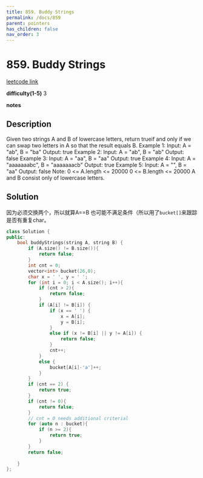 ```yaml
---
title: 859. Buddy Strings 
permalink: /docs/859
parent: pointers
has_children: false
nav_order: 3
---
```

# 859. Buddy Strings 
[leetcode link](https://leetcode.com/problems/buddy-strings/)

**difficulty(1-5)** 
3

**notes**   


## Description
Given two strings A and B of lowercase letters, return trueif and only if we can swap two letters in A so that the result equals B.
Example 1:
Input: A = "ab", B = "ba"
Output: true
Example 2:
Input: A = "ab", B = "ab"
Output: false
Example 3:
Input: A = "aa", B = "aa"
Output: true
Example 4:
Input: A = "aaaaaaabc", B = "aaaaaaacb"
Output: true
Example 5:
Input: A = "", B = "aa"
Output: false
Note:
0 <= A.length <= 20000
0 <= B.length <= 20000
A and B consist only of lowercase letters.


## Solution
因为必须交换两个，所以就算A==B 也可能不满足条件（所以用了`bucket[]`来跟踪是否有重复char。

```c++
class Solution {
public:
    bool buddyStrings(string A, string B) {
        if (A.size() != B.size()){
            return false;
        }
        int cnt = 0;
        vector<int> bucket(26,0);
        char x = ' ', y = ' ';
        for (int i = 0; i < A.size(); i++){
            if (cnt > 2){
                return false;
            }
            if (A[i] != B[i]) {
                if (x == ' ') {
                    x = A[i]; 
                    y = B[i];
                }
                else if (x != B[i] || y != A[i]) {
                    return false;
                }
                cnt++;           
            }
            else {
                bucket[A[i]-'a']++;
            }
        }
        if (cnt == 2) {
            return true;
        }
        if (cnt != 0){
            return false;
        }
        // cnt = 0 needs additional criterial
        for (auto n : bucket){
            if (n >= 2){
                return true;
            }
        }
        return false;
        
    }
};
```

<!-- 
Default label
{: .label }

Blue label
{: .label .label-blue }

Stable
{: .label .label-green }

New release
{: .label .label-purple }

Coming soon
{: .label .label-yellow }

Deprecated
{: .label .label-red } -->

